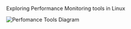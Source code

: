 Exploring Performance Monitoring tools in Linux


![Perfomance Tools Diagram]('/observability_tools.JPEG')


